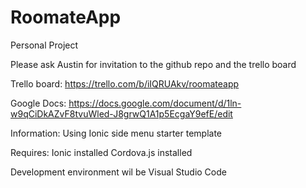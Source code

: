 # RoomateApp
Personal Project

Please ask Austin for invitation to the github repo and the trello board

Trello board: https://trello.com/b/iIQRUAkv/roomateapp

Google Docs: https://docs.google.com/document/d/1ln-w9qCiDkAZvF8tvuWled-J8grwQ1A1p5EcgaY9efE/edit


Information:
Using Ionic side menu starter template

Requires:
Ionic installed
Cordova.js installed

Development environment wil be Visual Studio Code
